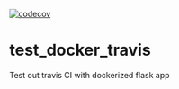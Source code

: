 [![codecov](https://codecov.io/gh/austinhoag/test_docker_travis/branch/master/graph/badge.svg)](https://codecov.io/gh/austinhoag/test_docker_travis)
# test_docker_travis
Test out travis CI with dockerized flask app
